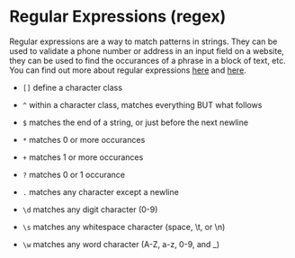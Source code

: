 
# Regular Expressions (regex)

Regular expressions are a way to match patterns in strings. They can be used to validate a phone number or address in an input field on a website, they can be used to find the occurances of a phrase in a block of text, etc. You can find out more about regular expressions [here](https://docs.python.org/3.6/howto/regex.html#regex-howto) and [here](https://docs.python.org/3.6/library/re.html#re-syntax).


- `[]` define a character class
- `^` within a character class, matches everything BUT what follows

- `$` matches the end of a string, or just before the next newline
- `*` matches 0 or more occurances
- `+` matches 1 or more occurances
- `?` matches 0 or 1 occurance

- `.` matches any character except a newline
- `\d` matches any digit character (0-9)
- `\s` matches any whitespace character (space, \t, or \n)
- `\w` matches any word character (A-Z, a-z, 0-9, and _)